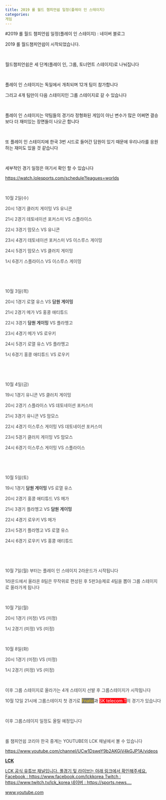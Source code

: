 ```yaml
---
title: 2019 롤 월드 챔피언쉽 일정(플레이 인 스테이지)
categories:
게임
---
```

#2019 롤 월드 챔피언쉽 일정(플레이 인 스테이지) : 네이버 블로그
<div class="wrap_rabbit pcol2 _param(1) _postViewArea221667919098" id="post-view221667919098">
<!-- Rabbit HTML --><div class="se-viewer se-theme-default" lang="ko-KR">
<!-- SE_DOC_HEADER_END -->
<div class="se-main-container">
<div class="se-component se-text se-l-default" id="SE-c6022ef2-0afc-4dfa-b482-b0b68cf3fb2d">
<div class="se-component-content">
<div class="se-section se-section-text se-l-default">
<div class="se-module se-module-text"><!-- SE-TEXT { --><p class="se-text-paragraph se-text-paragraph-align-" id="SE-e4582929-a8b1-4333-85dc-31e659e4ba5a" style=""><span class="se-fs- se-ff-" id="SE-f5e94280-d395-4089-9a41-5a4571d54c44" style="">2019 롤 월드챔피언쉽이 시작되었습니다.</span></p><!-- } SE-TEXT --><!-- SE-TEXT { --><p class="se-text-paragraph se-text-paragraph-align-" id="SE-866790d5-fb1f-4358-a051-9169fa3aceea" style=""><span class="se-fs- se-ff-" id="SE-77243a8d-6776-4b8a-b57b-80b825b992c5" style="">​</span></p><!-- } SE-TEXT --><!-- SE-TEXT { --><p class="se-text-paragraph se-text-paragraph-align-" id="SE-7c9726a6-3b26-4f7b-ac5a-47cd4cfaf6b5" style=""><span class="se-fs- se-ff-" id="SE-bb3dfd3e-f980-4d67-b607-bd3d1768ac22" style="">월드챔피언쉽은 세 단계(플레이 인, 그룹, 토너먼트 스테이지)로 나눠집니다</span></p><!-- } SE-TEXT --><!-- SE-TEXT { --><p class="se-text-paragraph se-text-paragraph-align-" id="SE-33d46c24-d997-49bb-9e47-ecb2a2aaccd6" style=""><span class="se-fs- se-ff-" id="SE-a7ab4013-f8c5-40cf-b56f-08d5239ab40c" style="">​</span></p><!-- } SE-TEXT --><!-- SE-TEXT { --><p class="se-text-paragraph se-text-paragraph-align-" id="SE-dd4a4a24-b198-4f4e-95de-b1c7c8bafcbb" style=""><span class="se-fs- se-ff-" id="SE-b8a2713f-d115-4e7d-83a2-d6d00001d3aa" style="">플레이 인 스테이지는 독일에서 개최되며 12개 팀이 참가합니다</span></p><!-- } SE-TEXT --><!-- SE-TEXT { --><p class="se-text-paragraph se-text-paragraph-align-" id="SE-c54b2a98-cc2c-43e0-9255-0a9e15e5d0dc" style=""><span class="se-fs- se-ff-" id="SE-bbf910f1-851a-483d-8135-c009e4c5bf2c" style="">그리고 4개 팀만이 다음 스테이지인 그룹 스테이지로 갈 수 있습니다</span></p><!-- } SE-TEXT --><!-- SE-TEXT { --><p class="se-text-paragraph se-text-paragraph-align-" id="SE-907cd96a-63c3-4f28-ae97-4d307559a4ca" style=""><span class="se-fs- se-ff-" id="SE-bc16f0e2-a2eb-459d-9c53-4cf68c392923" style="">​</span></p><!-- } SE-TEXT --><!-- SE-TEXT { --><p class="se-text-paragraph se-text-paragraph-align-" id="SE-87ee8111-6b2b-4c39-95d5-4a514938fdcd" style=""><span class="se-fs- se-ff-" id="SE-3ea7f749-3c4c-48d0-9126-d79603ff1cbc" style="">플레이 인 스테이지는 약팀들의 경기라 정형화된 게임이 아닌 변수가 많은 어쩌면 결승보다 더 재미있는 장면들이 나오곤 합니다</span></p><!-- } SE-TEXT --><!-- SE-TEXT { --><p class="se-text-paragraph se-text-paragraph-align-" id="SE-8ba3d0b1-a054-4637-84fd-b90856b4e993" style=""><span class="se-fs- se-ff-" id="SE-7b300d63-b0dc-4d88-b2e7-7b2480982f53" style="">​</span></p><!-- } SE-TEXT --><!-- SE-TEXT { --><p class="se-text-paragraph se-text-paragraph-align-" id="SE-05d79951-b4e2-4c99-b28c-c363b57ebf69" style=""><span class="se-fs- se-ff-" id="SE-f330c377-d770-4000-9e11-368a3920b924" style="">또 플레이 인 스테이지에 한국 3번 시드로 들어간 담원이 있기 때문에  우리나라를 응원하는 재미도 있을 것 같습니다</span></p><!-- } SE-TEXT --><!-- SE-TEXT { --><p class="se-text-paragraph se-text-paragraph-align-" id="SE-e4bfdc3a-0306-4722-8b76-13edf9f4f048" style=""><span class="se-fs- se-ff-" id="SE-84559269-092a-4013-a5dd-3318272b95a5" style="">​</span></p><!-- } SE-TEXT --><!-- SE-TEXT { --><p class="se-text-paragraph se-text-paragraph-align-" id="SE-1436c7da-32a7-48fa-bf00-b5756082c734" style=""><span class="se-fs- se-ff-" id="SE-da475757-0513-4965-aeef-de3b78b26ae8" style="">세부적인 경기 일정은 여기서 확인 할 수 있습니다</span></p><!-- } SE-TEXT --><!-- SE-TEXT { --><p class="se-text-paragraph se-text-paragraph-align-" id="SE-fb74e16d-aca9-4330-8dae-bb5d251ee1a5" style=""><span class="se-fs- se-ff-" id="SE-5aa2c24c-07cc-49c7-923c-5f0d436c8376" style=""><a class="se-link" href="https://watch.lolesports.com/schedule?leagues=worlds" target="_blank">https://watch.lolesports.com/schedule?leagues=worlds</a></span></p><!-- } SE-TEXT --><!-- SE-TEXT { --><p class="se-text-paragraph se-text-paragraph-align-" id="SE-e86681d9-f2ea-4b32-b134-2a01e1eaef29" style=""><span class="se-fs- se-ff-" id="SE-503dc20d-86ec-4a9d-a9c3-e5a1833f3ca9" style="">​</span></p><!-- } SE-TEXT --><!-- SE-TEXT { --><p class="se-text-paragraph se-text-paragraph-align-" id="SE-7cdf52b7-a829-4dea-895c-ba7c54ca93d9" style=""><span class="se-fs-fs16 se-ff-system se-style-unset" id="SE-34f41616-dc92-4840-843f-0a46500dae89" style="color:#3c3e40;">10월 2일(수)</span></p><!-- } SE-TEXT --><!-- SE-TEXT { --><p class="se-text-paragraph se-text-paragraph-align-" id="SE-b743bff8-4eff-48f8-ac57-3ee2afbfa9a7" style=""><span class="se-fs-fs16 se-ff-system se-style-unset" id="SE-99d6ae26-dbef-49e7-b18c-965b4ccb071a" style="color:#3c3e40;">20시 1경기 클러치 게이밍 VS 유니콘</span></p><!-- } SE-TEXT --><!-- SE-TEXT { --><p class="se-text-paragraph se-text-paragraph-align-" id="SE-9a7c98fc-cfba-45a8-bde7-f787c252d83c" style=""><span class="se-fs-fs16 se-ff-system se-style-unset" id="SE-50489331-4228-44c1-8622-7a9161df8169" style="color:#3c3e40;">21시 2경기 데토네이션 포커스미 VS 스플라이스</span></p><!-- } SE-TEXT --><!-- SE-TEXT { --><p class="se-text-paragraph se-text-paragraph-align-" id="SE-10e30d9a-b88d-473f-9af7-060bdc2878fc" style=""><span class="se-fs-fs16 se-ff-system se-style-unset" id="SE-c17c8c5e-d1b4-44f6-bcec-872f1e836520" style="color:#3c3e40;">22시 3경기 맘모스 VS 유니콘</span></p><!-- } SE-TEXT --><!-- SE-TEXT { --><p class="se-text-paragraph se-text-paragraph-align-" id="SE-decab541-dbe8-46a5-b002-43a0c9751351" style=""><span class="se-fs-fs16 se-ff-system se-style-unset" id="SE-152ad25f-34c7-400f-8ecd-ffc2a5736532" style="color:#3c3e40;">23시 4경기 데토네이션 포커스미 VS 이스루스 게이밍</span></p><!-- } SE-TEXT --><!-- SE-TEXT { --><p class="se-text-paragraph se-text-paragraph-align-" id="SE-d6120ffb-91e9-49ff-be65-34667d0279ec" style=""><span class="se-fs-fs16 se-ff-system se-style-unset" id="SE-1772b970-bd2a-4f98-a5bc-74b3c3680d64" style="color:#3c3e40;">24시 5경기 맘모스 VS 클러치 게이밍</span></p><!-- } SE-TEXT --><!-- SE-TEXT { --><p class="se-text-paragraph se-text-paragraph-align-" id="SE-74723912-bc63-4749-a0af-6d590d14b358" style=""><span class="se-fs-fs16 se-ff-system se-style-unset" id="SE-febc7671-b71c-4a3e-a9b4-e2554e269a8b" style="color:#3c3e40;">  1시 6경기 스플라이스 VS 이스루스 게이밍</span></p><!-- } SE-TEXT --><!-- SE-TEXT { --><p class="se-text-paragraph se-text-paragraph-align-" id="SE-9c26ac0b-47da-4cc1-a844-955600adb897" style=""><span class="se-fs-fs16 se-ff-system se-style-unset" id="SE-e6ff682d-3a45-4154-965c-88f3d5804ebe" style="color:#3c3e40;">​</span></p><!-- } SE-TEXT --><!-- SE-TEXT { --><p class="se-text-paragraph se-text-paragraph-align-" id="SE-4fe4b490-50f3-4d7b-afe4-bf63e0183cde" style=""><span class="se-fs-fs16 se-ff-system se-style-unset" id="SE-7c10343c-db56-4eb8-9ff9-49e3a4441d26" style="color:#3c3e40;">​</span></p><!-- } SE-TEXT --><!-- SE-TEXT { --><p class="se-text-paragraph se-text-paragraph-align-" id="SE-d610abcb-0ae6-4d77-b6c0-bc34c269c18e" style=""><span class="se-fs-fs16 se-ff-system se-style-unset" id="SE-98372322-cedd-46c9-b8e9-4bcd656308cf" style="color:#3c3e40;">10월 3일(목)</span></p><!-- } SE-TEXT --><!-- SE-TEXT { --><p class="se-text-paragraph se-text-paragraph-align-" id="SE-9c4a79d5-9a50-4677-b7f4-04eca7111f23" style=""><span class="se-fs-fs16 se-ff-system se-style-unset" id="SE-e0878cfa-6169-4891-b44f-a048c2864fb8" style="color:#3c3e40;">20시 1경기 로열 유스 VS </span><span class="se-fs-fs16 se-ff-system se-style-unset" id="SE-0b392e4e-ba89-4c76-8afa-0ee2211f9cff" style="color:#3c3e40;"><b>담원 게이밍</b></span></p><!-- } SE-TEXT --><!-- SE-TEXT { --><p class="se-text-paragraph se-text-paragraph-align-" id="SE-6455f9c3-3c58-42ec-b93e-ed507ff49bc4" style=""><span class="se-fs-fs16 se-ff-system se-style-unset" id="SE-7d66875f-7d08-4c25-9b20-4240180aae56" style="color:#3c3e40;">21시 2경기 메가 VS 홍콩 애티튜드</span></p><!-- } SE-TEXT --><!-- SE-TEXT { --><p class="se-text-paragraph se-text-paragraph-align-" id="SE-5d26d09c-d128-4147-bb3f-b626e2bcc782" style=""><span class="se-fs-fs16 se-ff-system se-style-unset" id="SE-53c925c2-7949-468a-acb5-393151720a49" style="color:#3c3e40;">22시 3경기 </span><span class="se-fs-fs16 se-ff-system se-style-unset" id="SE-36164a7a-4ec3-491d-a32d-a4477bb12a16" style="color:#3c3e40;"><b>담원 게이밍</b></span><span class="se-fs-fs16 se-ff-system se-style-unset" id="SE-94036d27-900f-4f30-ade0-1764ea00f6e3" style="color:#3c3e40;"> VS 플라멩고 </span></p><!-- } SE-TEXT --><!-- SE-TEXT { --><p class="se-text-paragraph se-text-paragraph-align-" id="SE-052ae918-458b-4b90-8cba-f58e60ba5fe6" style=""><span class="se-fs-fs16 se-ff-system se-style-unset" id="SE-a15d4914-7751-4e0a-b7b5-a9032ee204a9" style="color:#3c3e40;">23시 4경기 메가 VS 로우키</span></p><!-- } SE-TEXT --><!-- SE-TEXT { --><p class="se-text-paragraph se-text-paragraph-align-" id="SE-dacfac67-dc3e-4bb0-b6da-32be735fa83a" style=""><span class="se-fs-fs16 se-ff-system se-style-unset" id="SE-f2a75977-75c3-4ad9-92e3-439917d13e5c" style="color:#3c3e40;">24시 5경기 로열 유스 VS 플라멩고 </span></p><!-- } SE-TEXT --><!-- SE-TEXT { --><p class="se-text-paragraph se-text-paragraph-align-" id="SE-0fe3557d-e88d-42c5-a25f-3149f0911b68" style=""><span class="se-fs-fs16 se-ff-system se-style-unset" id="SE-d5d34b55-fae5-4878-92d2-f8ad080e830d" style="color:#3c3e40;">1시 6경기 홍콩 애티튜드 VS 로우키 </span></p><!-- } SE-TEXT --><!-- SE-TEXT { --><p class="se-text-paragraph se-text-paragraph-align-" id="SE-e98f4810-8e24-4385-a450-4469b4bacd12" style=""><span class="se-fs- se-ff-" id="SE-36d6d437-270d-49a3-b8d1-44429e979925" style="">​</span></p><!-- } SE-TEXT --><!-- SE-TEXT { --><p class="se-text-paragraph se-text-paragraph-align-" id="SE-a2de7204-3e73-4401-941e-99d3e3358f0c" style=""><span class="se-fs- se-ff-" id="SE-9513991a-e8c0-41f3-a116-e8b4145c1865" style="">​</span></p><!-- } SE-TEXT --><!-- SE-TEXT { --><p class="se-text-paragraph se-text-paragraph-align-" id="SE-1cd215eb-cc38-493b-aeb0-71f5f477ffe6" style=""><span class="se-fs-fs16 se-ff-system se-style-unset" id="SE-dfca8c2f-0f29-429c-86c9-1da479c3d9ed" style="color:#3c3e40;">10월 4일(금)</span></p><!-- } SE-TEXT --><!-- SE-TEXT { --><p class="se-text-paragraph se-text-paragraph-align-" id="SE-7712287c-8df5-40ec-8063-9a1989f4928e" style=""><span class="se-fs-fs16 se-ff-system se-style-unset" id="SE-7214f714-894d-4c54-b43f-c7a0c46af97b" style="color:#3c3e40;">19시 1경기 유니콘 VS 클러치 게이밍</span></p><!-- } SE-TEXT --><!-- SE-TEXT { --><p class="se-text-paragraph se-text-paragraph-align-" id="SE-8c6d80ed-6b95-455b-bf6f-556f26b0ca44" style=""><span class="se-fs-fs16 se-ff-system se-style-unset" id="SE-06ebc7a5-b7cb-4940-978f-c5c9a2f5c95b" style="color:#3c3e40;">20시 2경기 스플라이스 VS 데토네이션 포커스미</span></p><!-- } SE-TEXT --><!-- SE-TEXT { --><p class="se-text-paragraph se-text-paragraph-align-" id="SE-6422cfb1-33cb-48dc-95fc-ef3e8a3e66b7" style=""><span class="se-fs-fs16 se-ff-system se-style-unset" id="SE-4e46f4a4-361e-4fca-a465-9ba5c491ba18" style="color:#3c3e40;">21시 3경기 유니콘 VS 맘모스</span></p><!-- } SE-TEXT --><!-- SE-TEXT { --><p class="se-text-paragraph se-text-paragraph-align-" id="SE-5a5113b5-912b-43a7-b443-5c748df80c29" style=""><span class="se-fs-fs16 se-ff-system se-style-unset" id="SE-536bb9c6-08b4-4039-859c-d32d837f92e1" style="color:#3c3e40;">22시 4경기 이스루스 게이밍 VS 데토네이션 포커스미</span></p><!-- } SE-TEXT --><!-- SE-TEXT { --><p class="se-text-paragraph se-text-paragraph-align-" id="SE-8c9651f9-6af9-4900-9c80-632d8fd9143b" style=""><span class="se-fs-fs16 se-ff-system se-style-unset" id="SE-7faee8c7-a99b-4a53-8d58-f23bfe1cdacd" style="color:#3c3e40;">23시 5경기 클러치 게이밍 VS 맘모스</span></p><!-- } SE-TEXT --><!-- SE-TEXT { --><p class="se-text-paragraph se-text-paragraph-align-" id="SE-c812fc23-fc21-4bd6-b843-6a51f3f3e8cc" style=""><span class="se-fs-fs16 se-ff-system se-style-unset" id="SE-890980f5-1830-4efa-b4aa-bc9bee7dc26b" style="color:#3c3e40;">24시 6경기 이스루스 게이밍 VS 스플라이스</span></p><!-- } SE-TEXT --><!-- SE-TEXT { --><p class="se-text-paragraph se-text-paragraph-align-" id="SE-7cc39df4-4f42-43ee-9d02-7178d60c26e9" style=""><span class="se-fs- se-ff-" id="SE-19b8a053-63c4-4e58-8da6-ac33290149ab" style="">​</span></p><!-- } SE-TEXT --><!-- SE-TEXT { --><p class="se-text-paragraph se-text-paragraph-align-" id="SE-d8e1c04c-a30b-47cd-bc41-11949f64d661" style=""><span class="se-fs- se-ff-" id="SE-cf300303-9ab6-4b61-bb1d-f73d5578ea19" style="">​</span></p><!-- } SE-TEXT --><!-- SE-TEXT { --><p class="se-text-paragraph se-text-paragraph-align-" id="SE-d9c4b476-4ec3-4f11-9529-7218d0919a73" style=""><span class="se-fs-fs16 se-ff-system se-style-unset" id="SE-74ee9c10-4c50-43f8-9fe9-173fbbc1e9ab" style="color:#3c3e40;">10월 5일(토)</span></p><!-- } SE-TEXT --><!-- SE-TEXT { --><p class="se-text-paragraph se-text-paragraph-align-" id="SE-e97eaf18-6511-42e4-8133-2f57f9a66358" style=""><span class="se-fs-fs16 se-ff-system se-style-unset" id="SE-70c41902-06d0-467a-b521-ea35a67aa359" style="color:#3c3e40;">19시 1경기 </span><span class="se-fs-fs16 se-ff-system se-style-unset" id="SE-4f162c26-67ce-4f5b-9c97-dc5c0d841ce0" style="color:#3c3e40;"><b>담원 게이밍</b></span><span class="se-fs-fs16 se-ff-system se-style-unset" id="SE-3f38c952-1e9f-4f05-a0d4-9faa36c0ebad" style="color:#3c3e40;"> VS 로열 유스</span></p><!-- } SE-TEXT --><!-- SE-TEXT { --><p class="se-text-paragraph se-text-paragraph-align-" id="SE-22eba3f1-9777-4424-9ce4-d60d981a980a" style=""><span class="se-fs-fs16 se-ff-system se-style-unset" id="SE-1870a869-c272-484d-b5bf-76671f4d5cf6" style="color:#3c3e40;">20시 2경기 홍콩 애티튜드 VS 메가</span></p><!-- } SE-TEXT --><!-- SE-TEXT { --><p class="se-text-paragraph se-text-paragraph-align-" id="SE-0da71195-c806-47eb-8012-c58d34efdbd6" style=""><span class="se-fs-fs16 se-ff-system se-style-unset" id="SE-414e8ddb-3182-40fb-90e8-98bf786ba219" style="color:#3c3e40;">21시 3경기 플라멩고 VS </span><span class="se-fs-fs16 se-ff-system se-style-unset" id="SE-12458d10-7a4a-4b7d-bdbf-a8de45fea685" style="color:#3c3e40;"><b>담원 게이밍</b></span></p><!-- } SE-TEXT --><!-- SE-TEXT { --><p class="se-text-paragraph se-text-paragraph-align-" id="SE-7ea2ee52-14ab-41e7-b97d-ef944eb9d7ed" style=""><span class="se-fs-fs16 se-ff-system se-style-unset" id="SE-10e4321b-fbd4-4365-8ac5-6662aa62d54c" style="color:#3c3e40;">22시 4경기 로우키 VS 메가</span></p><!-- } SE-TEXT --><!-- SE-TEXT { --><p class="se-text-paragraph se-text-paragraph-align-" id="SE-1fb307b8-81e7-4c59-8489-c9942e2dd8cb" style=""><span class="se-fs-fs16 se-ff-system se-style-unset" id="SE-ee8de6b6-f0ff-4f07-81f7-11fb98d412f0" style="color:#3c3e40;">23시 5경기 플라멩고 VS 로열 유스</span></p><!-- } SE-TEXT --><!-- SE-TEXT { --><p class="se-text-paragraph se-text-paragraph-align-" id="SE-ab1266c2-7a34-4d01-aac1-de3e20ae1e6d" style=""><span class="se-fs-fs16 se-ff-system se-style-unset" id="SE-2355b640-8bfa-48be-8508-35ff6a2ed62d" style="color:#3c3e40;">24시 6경기 로우키 VS 홍콩 애티튜드</span></p><!-- } SE-TEXT --><!-- SE-TEXT { --><p class="se-text-paragraph se-text-paragraph-align-" id="SE-b0aa629d-5450-422b-adf3-01ad697d8a84" style=""><span class="se-fs- se-ff-" id="SE-9e59099d-b07d-4168-ac76-eff3c3d695fe" style="">​</span></p><!-- } SE-TEXT --><!-- SE-TEXT { --><p class="se-text-paragraph se-text-paragraph-align-" id="SE-97be38fd-02f7-43f7-a9b5-29698af8eac6" style=""><span class="se-fs- se-ff-" id="SE-144771db-d3a0-4c4b-ba00-8a6f7077478f" style="">​</span></p><!-- } SE-TEXT --><!-- SE-TEXT { --><p class="se-text-paragraph se-text-paragraph-align-" id="SE-b5043ef3-7507-427d-856b-b70f9c40647f" style=""><span class="se-fs-fs16 se-ff-system se-style-unset" id="SE-3c292e3d-b034-4be0-a45d-96e26a14ebb1" style="color:#3c3e40;">10월 7일(월) 부터는 플레이 인 스테이지 2라운드가 시작됩니다</span></p><!-- } SE-TEXT --><!-- SE-TEXT { --><p class="se-text-paragraph se-text-paragraph-align-" id="SE-e0a86f5f-4bf6-4acf-8bf4-6f874824dd0b" style=""><span class="se-fs-fs16 se-ff-system se-style-unset" id="SE-eae27e2e-d759-4777-bf0e-aecf81b276e6" style="color:#3c3e40;">1라운드에서 올라온 8팀은 무작위로 편성된 후 5판3승제로 4팀을 뽑아 그룹 스테이지로 올라가게 됩니다</span></p><!-- } SE-TEXT --><!-- SE-TEXT { --><p class="se-text-paragraph se-text-paragraph-align-" id="SE-955fe723-cd22-4408-9b3c-562f942edba2" style=""><span class="se-fs-fs16 se-ff-system se-style-unset" id="SE-871d26fc-28a9-4b3d-809e-3d43fae22da1" style="color:#3c3e40;">​</span></p><!-- } SE-TEXT --><!-- SE-TEXT { --><p class="se-text-paragraph se-text-paragraph-align-" id="SE-a3d10663-9623-49ec-8c73-149407883dc8" style=""><span class="se-fs-fs16 se-ff-system se-style-unset" id="SE-565184ed-9d4d-4bb5-824e-94f65cc88443" style="color:#3c3e40;">10월 7일(월)</span></p><!-- } SE-TEXT --><!-- SE-TEXT { --><p class="se-text-paragraph se-text-paragraph-align-" id="SE-b1afec94-b2ef-4323-892e-998ed1cff1ee" style=""><span class="se-fs-fs16 se-ff-system se-style-unset" id="SE-f5fd4d58-98d0-4eb6-b05f-b98834e16dd2" style="color:#3c3e40;">20시 1경기 (미정) VS (미정)</span></p><!-- } SE-TEXT --><!-- SE-TEXT { --><p class="se-text-paragraph se-text-paragraph-align-" id="SE-b451acf1-0c86-40a9-b54f-cb815b888184" style=""><span class="se-fs-fs16 se-ff-system se-style-unset" id="SE-19977be0-cfee-45c0-a5a2-d92330b3a142" style="color:#3c3e40;">  1시 2경기 (미정) VS (미정)</span></p><!-- } SE-TEXT --><!-- SE-TEXT { --><p class="se-text-paragraph se-text-paragraph-align-" id="SE-e082de3c-bb2c-4820-8fa6-9aa67e99544a" style=""><span class="se-fs-fs16 se-ff-system se-style-unset" id="SE-dcc19b7a-fa1f-46f1-81e4-73dfe9acf1f7" style="color:#3c3e40;">​</span></p><!-- } SE-TEXT --><!-- SE-TEXT { --><p class="se-text-paragraph se-text-paragraph-align-" id="SE-ade11f2d-7a21-4160-8743-a274edf660c8" style=""><span class="se-fs-fs16 se-ff-system se-style-unset" id="SE-a7d71833-3086-48a7-a623-2f1e749a035e" style="color:#3c3e40;">10월 8일(화)</span></p><!-- } SE-TEXT --><!-- SE-TEXT { --><p class="se-text-paragraph se-text-paragraph-align-" id="SE-63ac0dec-da10-41d7-ad27-45484a354aed" style=""><span class="se-fs-fs16 se-ff-system se-style-unset" id="SE-db56a5f4-d794-46ef-8f8f-c515548b7eb5" style="color:#3c3e40;">20시 1경기 (미정) VS (미정)</span></p><!-- } SE-TEXT --><!-- SE-TEXT { --><p class="se-text-paragraph se-text-paragraph-align-" id="SE-6d00b274-5db9-426b-ac10-17d0c795210b" style=""><span class="se-fs-fs16 se-ff-system se-style-unset" id="SE-89c6a13c-439d-46d7-b515-e2217b32b943" style="color:#3c3e40;">  1시 2경기 (미정) VS (미정)</span></p><!-- } SE-TEXT --><!-- SE-TEXT { --><p class="se-text-paragraph se-text-paragraph-align-" id="SE-7fbc175f-91b8-49d6-8ce1-0fad087a98a7" style=""><span class="se-fs-fs16 se-ff-system se-style-unset" id="SE-81fc5248-7f78-4c43-a788-18c4eaa87433" style="color:#3c3e40;">​</span></p><!-- } SE-TEXT --><!-- SE-TEXT { --><p class="se-text-paragraph se-text-paragraph-align-" id="SE-160b2449-b6f3-4ca6-bd97-387b7a304ffd" style=""><span class="se-fs-fs16 se-ff-system se-style-unset" id="SE-58394fea-0aa3-4b94-9cad-c3f1b691290e" style="color:#3c3e40;">이후 그룹 스테이지로 올라가는 4개 스테이지 선발 후 그룹스테이지가 시작됩니다</span></p><!-- } SE-TEXT --><!-- SE-TEXT { --><p class="se-text-paragraph se-text-paragraph-align-" id="SE-5873f089-55b6-40ce-9195-6a162da0520a" style=""><span class="se-fs-fs16 se-ff-system se-style-unset" id="SE-eeada02c-b918-4aca-9d72-6a1a73936368" style="color:#3c3e40;">10월 12일 21시에 그룹스테이지 첫 경기로 </span><span class="se-fs-fs16 se-ff- se-weight-unset" id="SE-7abe54f3-a58b-4958-9964-2b04663911cd" style="color:#ffd300;background-color:#777777;">Fnatic</span><span class="se-fs-fs16 se-ff- se-weight-unset" id="SE-e5328077-0173-41d4-a84c-d2c599d9d113" style="">과 </span><span class="se-fs-fs16 se-ff-system se-weight-unset se-style-unset" id="SE-898a5893-a9be-424d-9dd8-b17b4f371afb" style="color:#ffffff;background-color:#ff0010;">SK telecom T</span><span class="se-fs-fs16 se-ff-system se-style-unset" id="SE-b04e3bd9-0e58-4fa6-a4e4-da367769174b" style="color:#3c3e40;">의 경기가 있습니다</span></p><!-- } SE-TEXT --><!-- SE-TEXT { --><p class="se-text-paragraph se-text-paragraph-align-" id="SE-7a332053-054a-45fd-8d36-959449be6aab" style=""><span class="se-fs-fs16 se-ff-system se-style-unset" id="SE-17a48c8d-5afb-4d09-8936-d08f131c4cfa" style="color:#3c3e40;">​</span></p><!-- } SE-TEXT --><!-- SE-TEXT { --><p class="se-text-paragraph se-text-paragraph-align-" id="SE-628297b8-a691-41e1-811e-84e8a0e8f37d" style=""><span class="se-fs-fs16 se-ff-system se-style-unset" id="SE-4a14289b-9bbb-4193-9b4f-91b990e6d3cc" style="color:#3c3e40;">이후 그룹스테이지 일정도 올릴 예정입니다</span></p><!-- } SE-TEXT --><!-- SE-TEXT { --><p class="se-text-paragraph se-text-paragraph-align-" id="SE-e03a197c-4a55-4b37-89ed-c88e40963642" style=""><span class="se-fs-fs16 se-ff-system se-style-unset" id="SE-0f34385b-02a6-4125-b058-fbe4eeb47462" style="color:#3c3e40;">​</span></p><!-- } SE-TEXT --><!-- SE-TEXT { --><p class="se-text-paragraph se-text-paragraph-align-" id="SE-5087b409-c11d-4b51-87c9-ddc8302870fb" style=""><span class="se-fs-fs16 se-ff-system se-style-unset" id="SE-cd785ed9-f1f6-4e9b-8d1a-de1046482098" style="color:#3c3e40;">롤 챔피언쉽 코리아 한국 중계는 YOUTUBE의 LCK 채널에서 볼 수 있습니다</span></p><!-- } SE-TEXT --><!-- SE-TEXT { --><p class="se-text-paragraph se-text-paragraph-align-" id="SE-1b6b4ad7-0bae-4d7e-b5e1-046cc983c8ba" style=""><span class="se-fs- se-ff-" id="SE-10da062b-536d-44ac-9e38-2e7773a1fa83" style=""><a class="se-link" href="https://www.youtube.com/channel/UCw1DsweY9b2AKGjV4kGJP1A/videos" target="_blank">https://www.youtube.com/channel/UCw1DsweY9b2AKGjV4kGJP1A/videos</a></span></p><!-- } SE-TEXT --></div>
</div>
</div>
</div> <div class="se-component se-oglink se-l-large_image" id="SE-90cf4017-729c-4a40-ba56-4ed10eb8b66e">
<div class="se-component-content">
<div class="se-section se-section-oglink se-l-large_image se-section-align-">
<div class="se-module se-module-oglink">
<a class="se-oglink-thumbnail" href="https://www.youtube.com/channel/UCw1DsweY9b2AKGjV4kGJP1A/videos" target="_blank">
<img alt="" class="se-oglink-thumbnail-resource" src="https://dthumb-phinf.pstatic.net/?src=%22https%3A%2F%2Fyt3.ggpht.com%2Fa%2FAGF-l78EII1LWxSsXoNqKb0z7c0GCfLS3EjFkoCXCQ%3Ds900-c-k-c0xffffffff-no-rj-mo%22&amp;type=ff500_300">
</img></a>
<a class="se-oglink-info" href="https://www.youtube.com/channel/UCw1DsweY9b2AKGjV4kGJP1A/videos" target="_blank">
<div class="se-oglink-info-container">
<strong class="se-oglink-title">LCK</strong>
<p class="se-oglink-summary">LCK 공식 유튜브 채널입니다. 풀경기 및 라이브는 아래 링크에서 확인해주세요. Facebook : https://www.facebook.com/lckkorea Twitch : https://www.twitch.tv/lck_korea 네이버 : https://sports.news....</p>
<p class="se-oglink-url">www.youtube.com</p>
</div>
</a>
</div>
</div>
</div>
<script class="__se_module_data" data-module='{"type":"v2_oglink", "id" :"SE-90cf4017-729c-4a40-ba56-4ed10eb8b66e", "data" : {"link" : "https://www.youtube.com/channel/UCw1DsweY9b2AKGjV4kGJP1A/videos", "isVideo" : "false", "thumbnail" : "https://dthumb-phinf.pstatic.net/?src=%22https%3A%2F%2Fyt3.ggpht.com%2Fa%2FAGF-l78EII1LWxSsXoNqKb0z7c0GCfLS3EjFkoCXCQ%3Ds900-c-k-c0xffffffff-no-rj-mo%22&amp;type=ff500_300"}}' type="text/data"></script>
</div> <div class="se-component se-text se-l-default" id="SE-a067dd74-7306-4a95-9c12-d06bcd19a14e">
<div class="se-component-content">
<div class="se-section se-section-text se-l-default">
<div class="se-module se-module-text"><!-- SE-TEXT { --><p class="se-text-paragraph se-text-paragraph-align-" id="SE-0da352af-d399-4894-ab87-e1ac69ae6aa9" style=""><span class="se-fs-fs16 se-ff-system se-style-unset" id="SE-ce2bf1df-bcb6-4744-92f0-cf024cff3a84" style="color:#3c3e40;">​</span></p><!-- } SE-TEXT --><!-- SE-TEXT { --><p class="se-text-paragraph se-text-paragraph-align-" id="SE-fc17448a-539f-43e2-96b5-6dd2d01678fd" style=""><span class="se-fs- se-ff-" id="SE-2bd766b4-e033-487a-a21e-d80e8e69bcf5" style="">​</span></p><!-- } SE-TEXT --><!-- SE-TEXT { --><p class="se-text-paragraph se-text-paragraph-align-" id="SE-24e766a7-dbb4-430d-8d22-9a55d5572281" style=""><span class="se-fs- se-ff-" id="SE-7e6f5573-85b1-45eb-9219-c4fe02555abc" style="">​</span></p><!-- } SE-TEXT --></div>
</div>
</div>
</div> </div>
</div>
</div>
